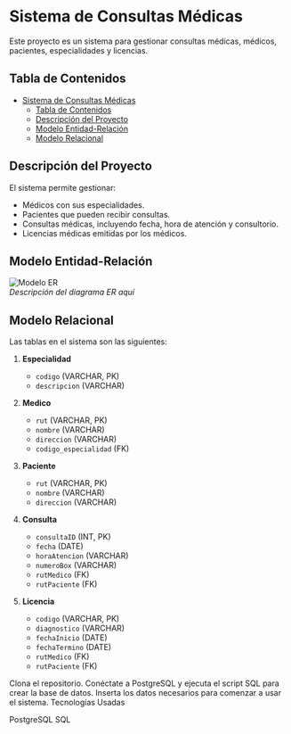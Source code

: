 # Sistema de Consultas Médicas

Este proyecto es un sistema para gestionar consultas médicas, médicos, pacientes, especialidades y licencias.

## Tabla de Contenidos

- [Sistema de Consultas Médicas](#sistema-de-consultas-médicas)
  - [Tabla de Contenidos](#tabla-de-contenidos)
  - [Descripción del Proyecto](#descripción-del-proyecto)
  - [Modelo Entidad-Relación](#modelo-entidad-relación)
  - [Modelo Relacional](#modelo-relacional)

## Descripción del Proyecto

El sistema permite gestionar:

- Médicos con sus especialidades.
- Pacientes que pueden recibir consultas.
- Consultas médicas, incluyendo fecha, hora de atención y consultorio.
- Licencias médicas emitidas por los médicos.

## Modelo Entidad-Relación

![Modelo ER](ruta/a/tu/diagrama/er.png)  
_Descripción del diagrama ER aquí_

## Modelo Relacional

Las tablas en el sistema son las siguientes:

1. **Especialidad**

   - `codigo` (VARCHAR, PK)
   - `descripcion` (VARCHAR)

2. **Medico**

   - `rut` (VARCHAR, PK)
   - `nombre` (VARCHAR)
   - `direccion` (VARCHAR)
   - `codigo_especialidad` (FK)

3. **Paciente**

   - `rut` (VARCHAR, PK)
   - `nombre` (VARCHAR)
   - `direccion` (VARCHAR)

4. **Consulta**

   - `consultaID` (INT, PK)
   - `fecha` (DATE)
   - `horaAtencion` (VARCHAR)
   - `numeroBox` (VARCHAR)
   - `rutMedico` (FK)
   - `rutPaciente` (FK)

5. **Licencia**
   - `codigo` (VARCHAR, PK)
   - `diagnostico` (VARCHAR)
   - `fechaInicio` (DATE)
   - `fechaTermino` (DATE)
   - `rutMedico` (FK)
   - `rutPaciente` (FK)

Clona el repositorio.
Conéctate a PostgreSQL y ejecuta el script SQL para crear la base de datos.
Inserta los datos necesarios para comenzar a usar el sistema.
Tecnologías Usadas

PostgreSQL
SQL

```

```
